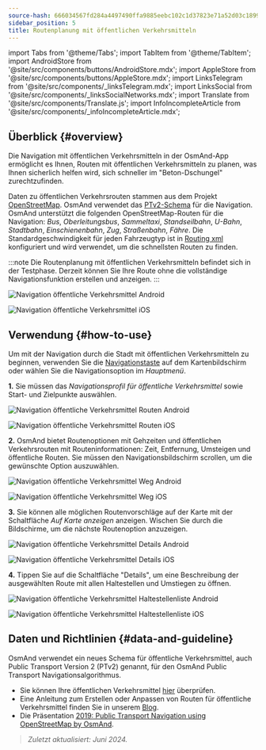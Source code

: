 ```yaml
---
source-hash: 666034567fd284a4497490ffa9885eebc102c1d37823e71a52d03c189944eb25
sidebar_position: 5
title: Routenplanung mit öffentlichen Verkehrsmitteln
---
```

import Tabs from '@theme/Tabs';
import TabItem from '@theme/TabItem';
import AndroidStore from '@site/src/components/buttons/AndroidStore.mdx';
import AppleStore from '@site/src/components/buttons/AppleStore.mdx';
import LinksTelegram from '@site/src/components/_linksTelegram.mdx';
import LinksSocial from '@site/src/components/_linksSocialNetworks.mdx';
import Translate from '@site/src/components/Translate.js';
import InfoIncompleteArticle from '@site/src/components/_infoIncompleteArticle.mdx';




## Überblick {#overview}

Die Navigation mit öffentlichen Verkehrsmitteln in der OsmAnd-App ermöglicht es Ihnen, Routen mit öffentlichen Verkehrsmitteln zu planen, was Ihnen sicherlich helfen wird, sich schneller im "Beton-Dschungel" zurechtzufinden.

Daten zu öffentlichen Verkehrsrouten stammen aus dem Projekt [OpenStreetMap](http://openstreetmap.org/). OsmAnd verwendet das [PTv2-Schema](https://wiki.openstreetmap.org/wiki/Public_transport) für die Navigation. OsmAnd unterstützt die folgenden OpenStreetMap-Routen für die Navigation: *Bus*, *Oberleitungsbus*, *Sammeltaxi*, *Standseilbahn*, *U-Bahn*, *Stadtbahn*, *Einschienenbahn*, *Zug*, *Straßenbahn*, *Fähre*. Die Standardgeschwindigkeit für jeden Fahrzeugtyp ist in [Routing xml](../../../technical/build-osmand/routing.md) konfiguriert und wird verwendet, um die schnellsten Routen zu finden.

:::note
Die Routenplanung mit öffentlichen Verkehrsmitteln befindet sich in der Testphase. Derzeit können Sie Ihre Route ohne die vollständige Navigationsfunktion erstellen und anzeigen.
:::

<Tabs groupId="operating-systems" queryString="current-os">

<TabItem value="android" label="Android">

![Navigation öffentliche Verkehrsmittel Android](@site/static/img/navigation/public/navigation_android.png)

</TabItem>

<TabItem value="ios" label="iOS">

![Navigation öffentliche Verkehrsmittel iOS](@site/static/img/navigation/public/navigation_ios.png)

</TabItem>

</Tabs>


## Verwendung {#how-to-use}

Um mit der Navigation durch die Stadt mit öffentlichen Verkehrsmitteln zu beginnen, verwenden Sie die [Navigationstaste](../../widgets/map-buttons.md#directions) auf dem Kartenbildschirm oder wählen Sie die Navigationsoption im *Hauptmenü*.

**1.** Sie müssen das *Navigationsprofil für öffentliche Verkehrsmittel* sowie Start- und Zielpunkte auswählen.

<Tabs groupId="operating-systems" queryString="current-os">

<TabItem value="android" label="Android">

![Navigation öffentliche Verkehrsmittel Routen Android](@site/static/img/navigation/public/navigation_public_android.png)

</TabItem>

<TabItem value="ios" label="iOS">

![Navigation öffentliche Verkehrsmittel Routen iOS](@site/static/img/navigation/public/navigation_public_ios.png)

</TabItem>

</Tabs>

**2.** OsmAnd bietet Routenoptionen mit Gehzeiten und öffentlichen Verkehrsrouten mit Routeninformationen: Zeit, Entfernung, Umsteigen und öffentliche Routen. Sie müssen den Navigationsbildschirm scrollen, um die gewünschte Option auszuwählen.

<Tabs groupId="operating-systems" queryString="current-os">

<TabItem value="android" label="Android">

![Navigation öffentliche Verkehrsmittel Weg Android](@site/static/img/navigation/public/navigation_way_android.png)

</TabItem>

<TabItem value="ios" label="iOS">

![Navigation öffentliche Verkehrsmittel Weg iOS](@site/static/img/navigation/public/navigation_way_ios.png)

</TabItem>

</Tabs>

**3.** Sie können alle möglichen Routenvorschläge auf der Karte mit der Schaltfläche *Auf Karte anzeigen* anzeigen. Wischen Sie durch die Bildschirme, um die nächste Routenoption anzuzeigen.

<Tabs groupId="operating-systems" queryString="current-os">

<TabItem value="android" label="Android">

![Navigation öffentliche Verkehrsmittel Details Android](@site/static/img/navigation/public/navigation_details_android.png)

</TabItem>

<TabItem value="ios" label="iOS">

![Navigation öffentliche Verkehrsmittel Details iOS](@site/static/img/navigation/public/navigation_details_ios.png)

</TabItem>

</Tabs>


**4.** Tippen Sie auf die Schaltfläche "Details", um eine Beschreibung der ausgewählten Route mit allen Haltestellen und Umstiegen zu öffnen.

<Tabs groupId="operating-systems" queryString="current-os">

<TabItem value="android" label="Android">

![Navigation öffentliche Verkehrsmittel Haltestellenliste Android](@site/static/img/navigation/public/navigation_stops_list_android.png)

</TabItem>

<TabItem value="ios" label="iOS">

![Navigation öffentliche Verkehrsmittel Haltestellenliste iOS](@site/static/img/navigation/public/navigation_stops_list_ios.png)

</TabItem>

</Tabs>


## Daten und Richtlinien {#data-and-guideline}

OsmAnd verwendet ein neues Schema für öffentliche Verkehrsmittel, auch Public Transport Version 2 (PTv2) genannt, für den OsmAnd Public Transport Navigationsalgorithmus.

- Sie können Ihre öffentlichen Verkehrsmittel [hier](http://tools.geofabrik.de/osmi/) überprüfen.
- Eine Anleitung zum Erstellen oder Anpassen von Routen für öffentliche Verkehrsmittel finden Sie in unserem [Blog](https://osmand.net/blog/guideline-pt).
- Die Präsentation [2019: Public Transport Navigation using OpenStreetMap by OsmAnd](https://www.youtube.com/watch?v=SPab09kaWPc&ab_channel=StateoftheMap).

> *Zuletzt aktualisiert: Juni 2024.*